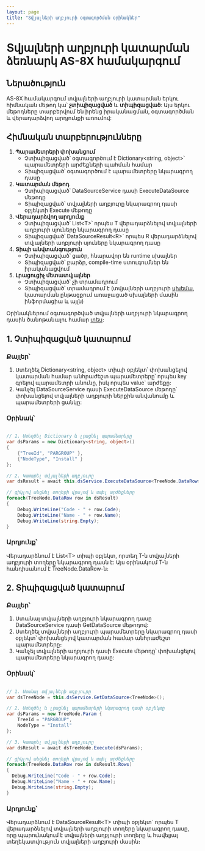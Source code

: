 ```yaml
---
layout: page
title: "Տվյալների աղբյուրի օգտագործման օրինակներ" 
---
```


# Տվյալների աղբյուրի կատարման ձեռնարկ AS-8X համակարգում

## Ներածություն

AS-8X համակարգում տվյալների աղբյուրի կատարման երկու հիմնական մեթոդ կա՝ **չտիպիզացված** և **տիպիզացված**: Այս երկու մեթոդները տարբերվում են իրենց իրականացման, օգտագործման և վերադարձվող արդյունքի առումով:

## Հիմնական տարբերությունները

1. **Պարամետրերի փոխանցում**
   * Չտիպիզացված՝ օգտագործում է Dictionary<string, object>՝ պարամետրերի արժեքների պահման համար
   * Տիպիզացված՝ օգտագործում է պարամետրերը նկարագրող դասը
2. **Կատարման մեթոդ**
   * Չտիպիզացված՝ DataSourceService դասի ExecuteDataSource մեթոդը
   * Տիպիզացված՝ տվյալների աղբյուրը նկարագրող դասի օբյեկտի Execute մեթոդը
3. **Վերադարձվող արդյունք**
   * Չտիպիզացված՝ List&lt;T&gt;՝ որպես T վերադարձնելով տվյալների աղբյուրի սյուները նկարագրող դասը
   * Տիպիզացված՝ DataSourceResult&lt;R&gt;` որպես R վերադարձնելով տվյալների աղբյուրի սյուները նկարագրող դասը
4. **Տիպի անվտանգություն**
   * Չտիպիզացված՝ ցածր, հնարավոր են runtime սխալներ
   * Տիպիզացված՝ բարձր, compile-time ստուգումներ են իրականացվում
5. **Լրացուցիչ մետատվյալներ**
   * Չտիպիզացված՝ չի տրամադրում
   * Տիպիզացված՝ տրամադրում է (տվյալների աղբյուրի [սխեմա](../definitions/schema.md), կատարման ընթացքում առաջացած սխալների մասին ինֆորմացիա և այլն)

Օրինակներում օգտագործված տվյալների աղբյուրի նկարագրող դասին ծանոթանալու համար [տես](ds/sql_based/definition.md)։

## 1. Չտիպիզացված կատարում

### Քայլեր՝

1. Ստեղծել Dictionary<string, object> տիպի օբյեկտ՝ փոխանցելով կատարման համար անհրաժեշտ պարամետրերը՝ որպես key գրելով պարամետրի անունը, իսկ որպես value` արժեքը:
2. Կանչել DataSourceService դասի ExecuteDataSource մեթոդը՝ փոխանցելով տվյալների աղբյուրի ներքին անվանումը և պարամետրերի ցանկը:

### Օրինակ՝

```csharp

// 1. Ստեղծել Dictionary և լրացնել պարամետրերը
var dsParams = new Dictionary<string, object>()
{
    {"TreeId", "PARGROUP" },
    {"NodeType", "Install" }
};

// 2. Կատարել տվյալների աղբյուրը
var dsResult = await this.dsService.ExecuteDataSource<TreeNode.DataRow>("TreeNode", dsParams);

// ցիկլով անցնել տողերի վրայով և տպել արժեքները
foreach(TreeNode.DataRow row in dsResult)
{
    Debug.WriteLine("Code - " + row.Code);
    Debug.WriteLine("Name - " + row.Name);
    Debug.WriteLine(string.Empty);
}

```
### Արդյունք՝
Վերադարձնում է List&lt;T&gt; տիպի օբյեկտ, որտեղ T-ն տվյալների աղբյուրի տողերը նկարագրող դասն է: Այս օրինակում T-ն հանդիսանում է TreeNode.DataRow-ն։

## 2. Տիպիզացված  կատարում

### Քայլեր՝

1. Ստանալ տվյալների աղբյուրի նկարագրող դասը DataSourceService դասի GetDataSource մեթոդով:
2. Ստեղծել տվյալների աղբյուրի պարամետրերը նկարագրող դասի օբյեկտ՝ փոխանցելով կատարման համար անհրաժեշտ պարամետրերը։
3. Կանչել տվյալների աղբյուրի դասի Execute մեթոդը՝ փոխանցելով պարամետրերը նկարագրող դասը:

### Օրինակ՝

```csharp

// 1. Ստանալ տվյալների աղբյուրը 
var dsTreeNode = this.dsService.GetDataSource<TreeNode>(); 

// 2. Ստեղծել և լրացնել պարամետրերի նկարագրող դասի օբյեկտը 
var dsParams = new TreeNode.Param { 
    TreeId = "PARGROUP", 
    NodeType = "Install"
}; 

// 3. Կատարել տվյալների աղբյուրը 
var dsResult = await dsTreeNode.Execute(dsParams);

// ցիկլով անցնել տողերի վրայով և տպել արժեքները
foreach(TreeNode.DataRow row in dsResult.Rows)
{
  Debug.WriteLine("Code - " + row.Code);
  Debug.WriteLine("Name - " + row.Name);
  Debug.WriteLine(string.Empty);
}

```
### Արդյունք՝
Վերադարձնում է DataSourceResult&lt;T&gt; տիպի օբյեկտ` որպես T վերադարձնելով տվյալների աղբյուրի տողերը նկարագրող դասը, որը պարունակում է տվյալների աղբյուրի տողերը և հավելյալ տեղեկատվություն տվյալների աղբյուրի մասին։
